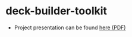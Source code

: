 # deck-builder-toolkit
- Project presentation can be found [here (PDF)](https://www.dropbox.com/s/hojm1rfqgkz5dn4/Poster.pdf?dl=0)

